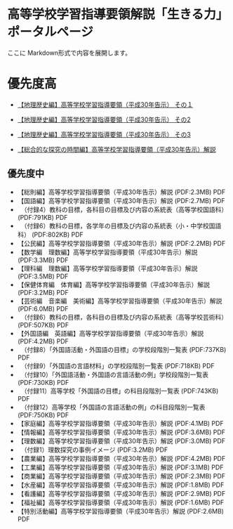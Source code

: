 # 高等学校学習指導要領解説「生きる力」 ポータルページ

ここに Markdown形式で内容を展開します。

# 優先度高
* [【地理歴史編】高等学校学習指導要領（平成30年告示） その１](https://github.com/furuhashilab/courseofstudy4highschool2022japan/blob/master/%E9%AB%98%E7%AD%89%E5%AD%A6%E6%A0%A1%E5%AD%A6%E7%BF%92%E6%8C%87%E5%B0%8E%E8%A6%81%E9%A0%98%E8%A7%A3%E8%AA%AC%E3%80%8C%E7%94%9F%E3%81%8D%E3%82%8B%E5%8A%9B%E3%80%8D/%E3%80%90%E5%9C%B0%E7%90%86%E6%AD%B4%E5%8F%B2%E7%B7%A8%E3%80%91%E9%AB%98%E7%AD%89%E5%AD%A6%E6%A0%A1%E5%AD%A6%E7%BF%92%E6%8C%87%E5%B0%8E%E8%A6%81%E9%A0%98%EF%BC%88%E5%B9%B3%E6%88%9030%E5%B9%B4%E5%91%8A%E7%A4%BA%EF%BC%89_1.md)
* [【地理歴史編】高等学校学習指導要領（平成30年告示） その2](https://github.com/furuhashilab/courseofstudy4highschool2022japan/blob/master/%E9%AB%98%E7%AD%89%E5%AD%A6%E6%A0%A1%E5%AD%A6%E7%BF%92%E6%8C%87%E5%B0%8E%E8%A6%81%E9%A0%98%E8%A7%A3%E8%AA%AC%E3%80%8C%E7%94%9F%E3%81%8D%E3%82%8B%E5%8A%9B%E3%80%8D/%E3%80%90%E5%9C%B0%E7%90%86%E6%AD%B4%E5%8F%B2%E7%B7%A8%E3%80%91%E9%AB%98%E7%AD%89%E5%AD%A6%E6%A0%A1%E5%AD%A6%E7%BF%92%E6%8C%87%E5%B0%8E%E8%A6%81%E9%A0%98%EF%BC%88%E5%B9%B3%E6%88%9030%E5%B9%B4%E5%91%8A%E7%A4%BA%EF%BC%89_2.md)
* [【地理歴史編】高等学校学習指導要領（平成30年告示） その3](https://github.com/furuhashilab/courseofstudy4highschool2022japan/blob/master/%E9%AB%98%E7%AD%89%E5%AD%A6%E6%A0%A1%E5%AD%A6%E7%BF%92%E6%8C%87%E5%B0%8E%E8%A6%81%E9%A0%98%E8%A7%A3%E8%AA%AC%E3%80%8C%E7%94%9F%E3%81%8D%E3%82%8B%E5%8A%9B%E3%80%8D/%E3%80%90%E5%9C%B0%E7%90%86%E6%AD%B4%E5%8F%B2%E7%B7%A8%E3%80%91%E9%AB%98%E7%AD%89%E5%AD%A6%E6%A0%A1%E5%AD%A6%E7%BF%92%E6%8C%87%E5%B0%8E%E8%A6%81%E9%A0%98%EF%BC%88%E5%B9%B3%E6%88%9030%E5%B9%B4%E5%91%8A%E7%A4%BA%EF%BC%89_3.md)


* [【総合的な探究の時間編】高等学校学習指導要領（平成30年告示）解説](https://github.com/furuhashilab/courseofstudy4highschool2022japan/blob/master/%E9%AB%98%E7%AD%89%E5%AD%A6%E6%A0%A1%E5%AD%A6%E7%BF%92%E6%8C%87%E5%B0%8E%E8%A6%81%E9%A0%98%E8%A7%A3%E8%AA%AC%E3%80%8C%E7%94%9F%E3%81%8D%E3%82%8B%E5%8A%9B%E3%80%8D/%E3%80%90%E7%B7%8F%E5%90%88%E7%9A%84%E3%81%AA%E6%8E%A2%E7%A9%B6%E3%81%AE%E6%99%82%E9%96%93%E7%B7%A8%E3%80%91%E9%AB%98%E7%AD%89%E5%AD%A6%E6%A0%A1%E5%AD%A6%E7%BF%92%E6%8C%87%E5%B0%8E%E8%A6%81%E9%A0%98%EF%BC%88%E5%B9%B3%E6%88%9030%E5%B9%B4%E5%91%8A%E7%A4%BA%EF%BC%89%E8%A7%A3%E8%AA%AC.md)

## 優先度中
* 【総則編】高等学校学習指導要領（平成30年告示）解説 (PDF:2.3MB) PDF
* 【国語編】高等学校学習指導要領（平成30年告示）解説 (PDF:2.7MB) PDF
* 　（付録4）教科の目標，各科目の目標及び内容の系統表（高等学校国語科） (PDF:791KB) PDF
* 　（付録6）教科の目標，各学年の目標及び内容の系統表（小・中学校国語科） (PDF:802KB) PDF
* 【公民編】高等学校学習指導要領（平成30年告示）解説 (PDF:2.2MB) PDF
* 【数学編　理数編】高等学校学習指導要領（平成30年告示）解説 (PDF:3.3MB) PDF
* 【理科編　理数編】高等学校学習指導要領（平成30年告示）解説 (PDF:3.5MB) PDF
* 【保健体育編　体育編】高等学校学習指導要領（平成30年告示）解説 (PDF:3.2MB) PDF
* 【芸術編　音楽編　美術編】高等学校学習指導要領（平成30年告示）解説 (PDF:6.0MB) PDF
* 　（付録6）教科の目標，各科目の目標及び内容の系統表（高等学校芸術科） (PDF:507KB) PDF
* 【外国語編　英語編】高等学校学習指導要領（平成30年告示）解説 (PDF:4.2MB) PDF
* 　（付録8）「外国語活動・外国語の目標」の学校段階別一覧表 (PDF:737KB) PDF
* 　（付録9）「外国語の言語材料」の学校段階別一覧表 (PDF:718KB) PDF
* 　（付録10）「外国語活動・外国語の言語活動の例」学校段階別一覧表 (PDF:730KB) PDF
* 　（付録11）高等学校「外国語の目標」の科目段階別一覧表 (PDF:743KB) PDF
* 　（付録12）高等学校「外国語の言語活動の例」の科目段階別一覧表 (PDF:750KB) PDF
* 【家庭編】高等学校学習指導要領（平成30年告示）解説 (PDF:4.1MB) PDF
* 【情報編】高等学校学習指導要領（平成30年告示）解説 (PDF:3.6MB) PDF
* 【理数編】高等学校学習指導要領（平成30年告示）解説 (PDF:3.0MB) PDF
* 　（付録1）理数探究の事例イメージ (PDF:3.2MB) PDF
* 【農業編】高等学校学習指導要領（平成30年告示）解説 (PDF:4.2MB) PDF
* 【工業編】高等学校学習指導要領（平成30年告示）解説 (PDF:3.1MB) PDF
* 【商業編】高等学校学習指導要領（平成30年告示）解説 (PDF:2.3MB) PDF
* 【水産編】高等学校学習指導要領（平成30年告示）解説 (PDF:1.8MB) PDF
* 【看護編】高等学校学習指導要領（平成30年告示）解説 (PDF:2.9MB) PDF
* 【福祉編】高等学校学習指導要領（平成30年告示）解説 (PDF:1.6MB) PDF
* 【特別活動編】高等学校学習指導要領（平成30年告示）解説 (PDF:2.6MB) PDF
